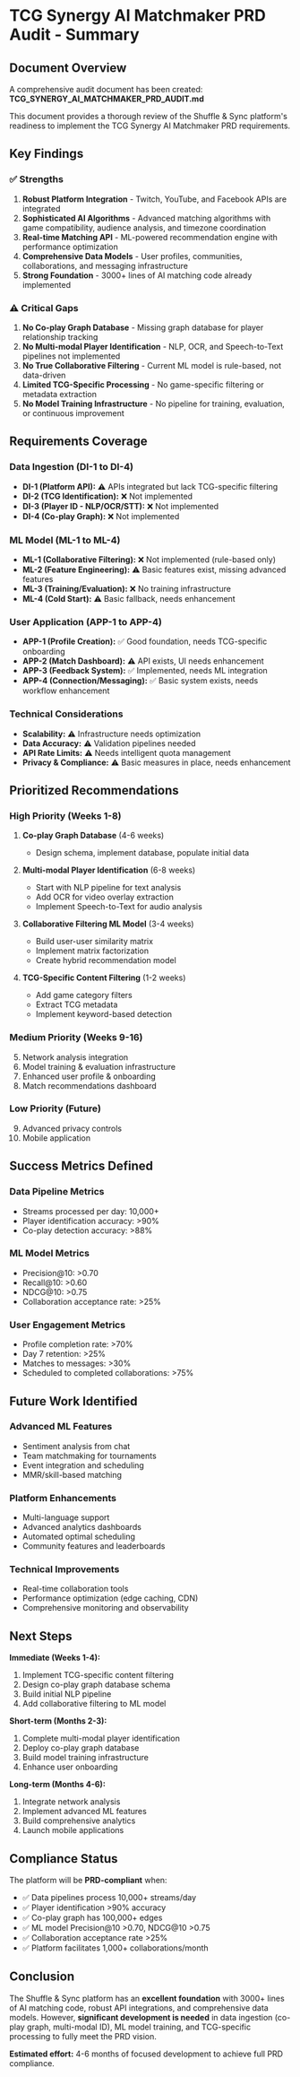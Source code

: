 # TCG Synergy AI Matchmaker PRD Audit - Summary

## Document Overview

A comprehensive audit document has been created: **TCG_SYNERGY_AI_MATCHMAKER_PRD_AUDIT.md**

This document provides a thorough review of the Shuffle & Sync platform's readiness to implement the TCG Synergy AI Matchmaker PRD requirements.

## Key Findings

### ✅ Strengths
1. **Robust Platform Integration** - Twitch, YouTube, and Facebook APIs are integrated
2. **Sophisticated AI Algorithms** - Advanced matching algorithms with game compatibility, audience analysis, and timezone coordination
3. **Real-time Matching API** - ML-powered recommendation engine with performance optimization
4. **Comprehensive Data Models** - User profiles, communities, collaborations, and messaging infrastructure
5. **Strong Foundation** - 3000+ lines of AI matching code already implemented

### ⚠️ Critical Gaps
1. **No Co-play Graph Database** - Missing graph database for player relationship tracking
2. **No Multi-modal Player Identification** - NLP, OCR, and Speech-to-Text pipelines not implemented
3. **No True Collaborative Filtering** - Current ML model is rule-based, not data-driven
4. **Limited TCG-Specific Processing** - No game-specific filtering or metadata extraction
5. **No Model Training Infrastructure** - No pipeline for training, evaluation, or continuous improvement

## Requirements Coverage

### Data Ingestion (DI-1 to DI-4)
- **DI-1 (Platform API):** ⚠️ APIs integrated but lack TCG-specific filtering
- **DI-2 (TCG Identification):** ❌ Not implemented
- **DI-3 (Player ID - NLP/OCR/STT):** ❌ Not implemented
- **DI-4 (Co-play Graph):** ❌ Not implemented

### ML Model (ML-1 to ML-4)
- **ML-1 (Collaborative Filtering):** ❌ Not implemented (rule-based only)
- **ML-2 (Feature Engineering):** ⚠️ Basic features exist, missing advanced features
- **ML-3 (Training/Evaluation):** ❌ No training infrastructure
- **ML-4 (Cold Start):** ⚠️ Basic fallback, needs enhancement

### User Application (APP-1 to APP-4)
- **APP-1 (Profile Creation):** ✅ Good foundation, needs TCG-specific onboarding
- **APP-2 (Match Dashboard):** ⚠️ API exists, UI needs enhancement
- **APP-3 (Feedback System):** ✅ Implemented, needs ML integration
- **APP-4 (Connection/Messaging):** ✅ Basic system exists, needs workflow enhancement

### Technical Considerations
- **Scalability:** ⚠️ Infrastructure needs optimization
- **Data Accuracy:** ⚠️ Validation pipelines needed
- **API Rate Limits:** ⚠️ Needs intelligent quota management
- **Privacy & Compliance:** ⚠️ Basic measures in place, needs enhancement

## Prioritized Recommendations

### High Priority (Weeks 1-8)
1. **Co-play Graph Database** (4-6 weeks)
   - Design schema, implement database, populate initial data
   
2. **Multi-modal Player Identification** (6-8 weeks)
   - Start with NLP pipeline for text analysis
   - Add OCR for video overlay extraction
   - Implement Speech-to-Text for audio analysis
   
3. **Collaborative Filtering ML Model** (3-4 weeks)
   - Build user-user similarity matrix
   - Implement matrix factorization
   - Create hybrid recommendation model
   
4. **TCG-Specific Content Filtering** (1-2 weeks)
   - Add game category filters
   - Extract TCG metadata
   - Implement keyword-based detection

### Medium Priority (Weeks 9-16)
5. Network analysis integration
6. Model training & evaluation infrastructure
7. Enhanced user profile & onboarding
8. Match recommendations dashboard

### Low Priority (Future)
9. Advanced privacy controls
10. Mobile application

## Success Metrics Defined

### Data Pipeline Metrics
- Streams processed per day: 10,000+
- Player identification accuracy: >90%
- Co-play detection accuracy: >88%

### ML Model Metrics
- Precision@10: >0.70
- Recall@10: >0.60
- NDCG@10: >0.75
- Collaboration acceptance rate: >25%

### User Engagement Metrics
- Profile completion rate: >70%
- Day 7 retention: >25%
- Matches to messages: >30%
- Scheduled to completed collaborations: >75%

## Future Work Identified

### Advanced ML Features
- Sentiment analysis from chat
- Team matchmaking for tournaments
- Event integration and scheduling
- MMR/skill-based matching

### Platform Enhancements
- Multi-language support
- Advanced analytics dashboards
- Automated optimal scheduling
- Community features and leaderboards

### Technical Improvements
- Real-time collaboration tools
- Performance optimization (edge caching, CDN)
- Comprehensive monitoring and observability

## Next Steps

**Immediate (Weeks 1-4):**
1. Implement TCG-specific content filtering
2. Design co-play graph database schema
3. Build initial NLP pipeline
4. Add collaborative filtering to ML model

**Short-term (Months 2-3):**
1. Complete multi-modal player identification
2. Deploy co-play graph database
3. Build model training infrastructure
4. Enhance user onboarding

**Long-term (Months 4-6):**
1. Integrate network analysis
2. Implement advanced ML features
3. Build comprehensive analytics
4. Launch mobile applications

## Compliance Status

The platform will be **PRD-compliant** when:
- ✅ Data pipelines process 10,000+ streams/day
- ✅ Player identification >90% accuracy
- ✅ Co-play graph has 100,000+ edges
- ✅ ML model Precision@10 >0.70, NDCG@10 >0.75
- ✅ Collaboration acceptance rate >25%
- ✅ Platform facilitates 1,000+ collaborations/month

## Conclusion

The Shuffle & Sync platform has an **excellent foundation** with 3000+ lines of AI matching code, robust API integrations, and comprehensive data models. However, **significant development is needed** in data ingestion (co-play graph, multi-modal ID), ML model training, and TCG-specific processing to fully meet the PRD vision.

**Estimated effort:** 4-6 months of focused development to achieve full PRD compliance.
